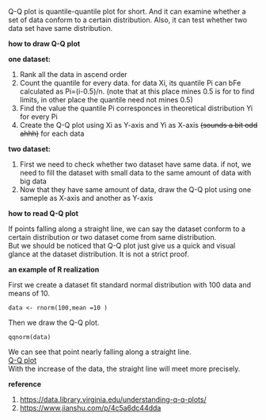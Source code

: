Q-Q plot is quantile-quantile plot for short. And it can examine whether a set of data conform to a certain distribution. Also, it can test whether two data set have same distribution.

**how to draw Q-Q plot**  

**one dataset:**
1. Rank all the data in ascend order
2. Count the quantile for every data. for data Xi, its quantile Pi can bFe calculated as Pi=(i-0.5)/n. (note that at this place mines 0.5 is for to find limits, in other place the quantile need not mines 0.5)
3. Find the value the quantile Pi corresponces in theoretical distribution Yi for every Pi
4. Create the Q-Q plot using Xi as Y-axis and Yi as X-axis ~~(sounds a bit odd ahhh)~~ for each data  

**two dataset:**
1. First we need to check whether two dataset have same data. if not, we need to fill the dataset with small data to the same amount of data with big data
2. Now that they have same amount of data, draw the Q-Q plot using one sameple as X-axis and another as Y-axis

**how to read Q-Q plot**

If points falling along a straight line, we can say the dataset conform to a certain distribution or two dataset come from same distribution.   
But we should be noticed that Q-Q plot just give us a quick and visual glance at the dataset distribution. It is not a strict proof.

**an example of R realization**

First we create a dataset fit standard normal distribution with 100 data and means of 10.
```
data <- rnorm(100,mean =10 )
```
Then we draw the Q-Q plot.
```
qqnorm(data)
```
We can see that point nearly falling along a straight line.  
[Q-Q plot](https://raw.githubusercontent.com/YuhePei/statistics-knowledge/main/picture/Q-Q%20plot.png)  
With the increase of the data, the straight line will meet more precisely.

**reference**
1. https://data.library.virginia.edu/understanding-q-q-plots/
2. https://www.jianshu.com/p/4c5a6dc44dda
